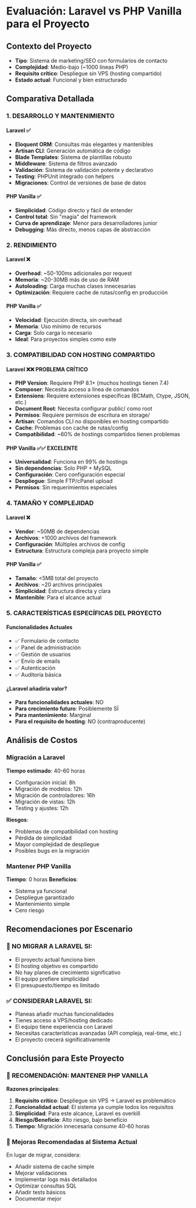 # Evaluación: Laravel vs PHP Vanilla para el Proyecto

## Contexto del Proyecto
- **Tipo**: Sistema de marketing/SEO con formularios de contacto
- **Complejidad**: Medio-bajo (~1000 líneas PHP)
- **Requisito crítico**: Despliegue sin VPS (hosting compartido)
- **Estado actual**: Funcional y bien estructurado

## Comparativa Detallada

### 1. DESARROLLO Y MANTENIMIENTO

#### Laravel ✅
- **Eloquent ORM**: Consultas más elegantes y mantenibles
- **Artisan CLI**: Generación automática de código
- **Blade Templates**: Sistema de plantillas robusto
- **Middleware**: Sistema de filtros avanzado
- **Validación**: Sistema de validación potente y declarativo
- **Testing**: PHPUnit integrado con helpers
- **Migraciones**: Control de versiones de base de datos

#### PHP Vanilla ✅
- **Simplicidad**: Código directo y fácil de entender
- **Control total**: Sin "magia" del framework
- **Curva de aprendizaje**: Menor para desarrolladores junior
- **Debugging**: Más directo, menos capas de abstracción

### 2. RENDIMIENTO

#### Laravel ❌
- **Overhead**: ~50-100ms adicionales por request
- **Memoria**: ~20-30MB más de uso de RAM
- **Autoloading**: Carga muchas clases innecesarias
- **Optimización**: Requiere cache de rutas/config en producción

#### PHP Vanilla ✅
- **Velocidad**: Ejecución directa, sin overhead
- **Memoria**: Uso mínimo de recursos
- **Carga**: Solo carga lo necesario
- **Ideal**: Para proyectos simples como este

### 3. COMPATIBILIDAD CON HOSTING COMPARTIDO

#### Laravel ❌❌ **PROBLEMA CRÍTICO**
- **PHP Version**: Requiere PHP 8.1+ (muchos hostings tienen 7.4)
- **Composer**: Necesita acceso a línea de comandos
- **Extensions**: Requiere extensiones específicas (BCMath, Ctype, JSON, etc.)
- **Document Root**: Necesita configurar public/ como root
- **Permisos**: Requiere permisos de escritura en storage/
- **Artisan**: Comandos CLI no disponibles en hosting compartido
- **Cache**: Problemas con cache de rutas/config
- **Compatibilidad**: ~60% de hostings compartidos tienen problemas

#### PHP Vanilla ✅✅ **EXCELENTE**
- **Universalidad**: Funciona en 99% de hostings
- **Sin dependencias**: Solo PHP + MySQL
- **Configuración**: Cero configuración especial
- **Despliegue**: Simple FTP/cPanel upload
- **Permisos**: Sin requerimientos especiales

### 4. TAMAÑO Y COMPLEJIDAD

#### Laravel ❌
- **Vendor**: ~50MB de dependencias
- **Archivos**: +1000 archivos del framework
- **Configuración**: Múltiples archivos de config
- **Estructura**: Estructura compleja para proyecto simple

#### PHP Vanilla ✅
- **Tamaño**: <5MB total del proyecto
- **Archivos**: ~20 archivos principales
- **Simplicidad**: Estructura directa y clara
- **Mantenible**: Para el alcance actual

### 5. CARACTERÍSTICAS ESPECÍFICAS DEL PROYECTO

#### Funcionalidades Actuales
- ✅ Formulario de contacto
- ✅ Panel de administración
- ✅ Gestión de usuarios
- ✅ Envío de emails
- ✅ Autenticación
- ✅ Auditoría básica

#### ¿Laravel añadiría valor?
- **Para funcionalidades actuales**: NO
- **Para crecimiento futuro**: Posiblemente SÍ
- **Para mantenimiento**: Marginal
- **Para el requisito de hosting**: NO (contraproducente)

## Análisis de Costos

### Migración a Laravel
**Tiempo estimado**: 40-60 horas
- Configuración inicial: 8h
- Migración de modelos: 12h
- Migración de controladores: 16h
- Migración de vistas: 12h
- Testing y ajustes: 12h

**Riesgos**:
- Problemas de compatibilidad con hosting
- Pérdida de simplicidad
- Mayor complejidad de despliegue
- Posibles bugs en la migración

### Mantener PHP Vanilla
**Tiempo**: 0 horas
**Beneficios**:
- Sistema ya funcional
- Despliegue garantizado
- Mantenimiento simple
- Cero riesgo

## Recomendaciones por Escenario

### 🚫 NO MIGRAR A LARAVEL SI:
- El proyecto actual funciona bien
- El hosting objetivo es compartido
- No hay planes de crecimiento significativo
- El equipo prefiere simplicidad
- El presupuesto/tiempo es limitado

### ✅ CONSIDERAR LARAVEL SI:
- Planeas añadir muchas funcionalidades
- Tienes acceso a VPS/hosting dedicado
- El equipo tiene experiencia con Laravel
- Necesitas características avanzadas (API compleja, real-time, etc.)
- El proyecto crecerá significativamente

## Conclusión para Este Proyecto

### 🎯 **RECOMENDACIÓN: MANTENER PHP VANILLA**

**Razones principales**:
1. **Requisito crítico**: Despliegue sin VPS → Laravel es problemático
2. **Funcionalidad actual**: El sistema ya cumple todos los requisitos
3. **Simplicidad**: Para este alcance, Laravel es overkill
4. **Riesgo/Beneficio**: Alto riesgo, bajo beneficio
5. **Tiempo**: Migración innecesaria consume 40-60 horas

### 🔧 **Mejoras Recomendadas al Sistema Actual**
En lugar de migrar, considera:
- Añadir sistema de cache simple
- Mejorar validaciones
- Implementar logs más detallados
- Optimizar consultas SQL
- Añadir tests básicos
- Documentar mejor